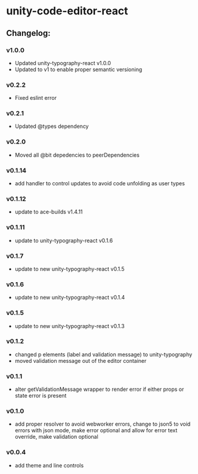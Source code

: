 # unity-code-editor-react

## Changelog:

### v1.0.0
- Updated unity-typography-react v1.0.0
- Updated to v1 to enable proper semantic versioning

### v0.2.2
- Fixed eslint error

### v0.2.1
- Updated @types dependency

### v0.2.0
- Moved all @bit depedencies to peerDependencies

### v0.1.14
- add handler to control updates to avoid code unfolding as user types

### v0.1.12
- update to ace-builds v1.4.11

### v0.1.11
- update to unity-typography-react v0.1.6

### v0.1.7
- update to new unity-typography-react v0.1.5

### v0.1.6
- update to new unity-typography-react v0.1.4

### v0.1.5
- update to new unity-typography-react v0.1.3

### v0.1.2
- changed p elements (label and validation message) to unity-typography
- moved validation message out of the editor container

### v0.1.1
- alter getValidationMessage wrapper to render error if either props or state error is present

### v0.1.0
- add proper resolver to avoid webworker errors, change to json5 to void errors with json mode, make error optional and allow for error text override, make validation optional

### v0.0.4
- add theme and line controls
